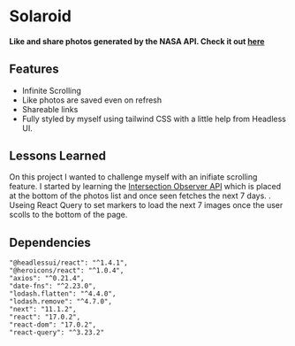 # Solaroid

#### Like and share photos generated by the NASA API. Check it out [here](https://solaroid.jamiekaram.dev)

## Features

- Infinite Scrolling
- Like photos are saved even on refresh
- Shareable links
- Fully styled by myself using tailwind CSS with a little help from Headless UI.

## Lessons Learned

On this project I wanted to challenge myself with an inifiate scrolling feature. I started by learning the [Intersection Observer API](https://developer.mozilla.org/fr/docs/Web/API/Intersection_Observer_API) which is placed at the bottom of the photos list and once seen fetches the next 7 days. . Useing React Query to set markers to load the next 7 images once the user scolls to the bottom of the page.

## Dependencies

    "@headlessui/react": "^1.4.1",
    "@heroicons/react": "^1.0.4",
    "axios": "^0.21.4",
    "date-fns": "^2.23.0",
    "lodash.flatten": "^4.4.0",
    "lodash.remove": "^4.7.0",
    "next": "11.1.2",
    "react": "17.0.2",
    "react-dom": "17.0.2",
    "react-query": "^3.23.2"

